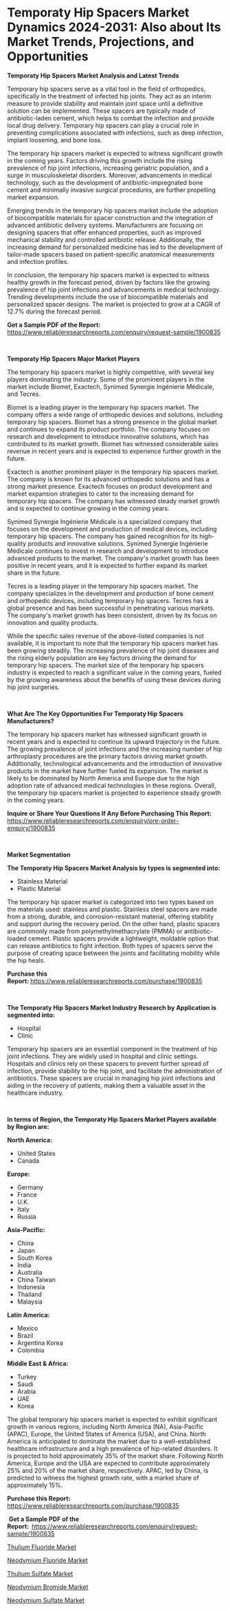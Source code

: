 <p><h1>Temporaty Hip Spacers Market Dynamics 2024-2031: Also about Its Market Trends, Projections, and Opportunities</h1></p><p><strong>Temporaty Hip Spacers Market Analysis and Latest Trends</strong></p>
<p><p>Temporary hip spacers serve as a vital tool in the field of orthopedics, specifically in the treatment of infected hip joints. They act as an interim measure to provide stability and maintain joint space until a definitive solution can be implemented. These spacers are typically made of antibiotic-laden cement, which helps to combat the infection and provide local drug delivery. Temporary hip spacers can play a crucial role in preventing complications associated with infections, such as deep infection, implant loosening, and bone loss.</p><p>The temporary hip spacers market is expected to witness significant growth in the coming years. Factors driving this growth include the rising prevalence of hip joint infections, increasing geriatric population, and a surge in musculoskeletal disorders. Moreover, advancements in medical technology, such as the development of antibiotic-impregnated bone cement and minimally invasive surgical procedures, are further propelling market expansion.</p><p>Emerging trends in the temporary hip spacers market include the adoption of biocompatible materials for spacer construction and the integration of advanced antibiotic delivery systems. Manufacturers are focusing on designing spacers that offer enhanced properties, such as improved mechanical stability and controlled antibiotic release. Additionally, the increasing demand for personalized medicine has led to the development of tailor-made spacers based on patient-specific anatomical measurements and infection profiles.</p><p>In conclusion, the temporary hip spacers market is expected to witness healthy growth in the forecast period, driven by factors like the growing prevalence of hip joint infections and advancements in medical technology. Trending developments include the use of biocompatible materials and personalized spacer designs. The market is projected to grow at a CAGR of 12.7% during the forecast period.</p></p>
<p><strong>Get a Sample PDF of the Report:&nbsp;</strong> <a href="https://www.reliableresearchreports.com/enquiry/request-sample/1900835">https://www.reliableresearchreports.com/enquiry/request-sample/1900835</a></p>
<p>&nbsp;</p>
<p><strong>Temporaty Hip Spacers Major Market Players</strong></p>
<p><p>The temporary hip spacers market is highly competitive, with several key players dominating the industry. Some of the prominent players in the market include Biomet, Exactech, Synimed Synergie Ingénierie Médicale, and Tecres. </p><p>Biomet is a leading player in the temporary hip spacers market. The company offers a wide range of orthopedic devices and solutions, including temporary hip spacers. Biomet has a strong presence in the global market and continues to expand its product portfolio. The company focuses on research and development to introduce innovative solutions, which has contributed to its market growth. Biomet has witnessed considerable sales revenue in recent years and is expected to experience further growth in the future.</p><p>Exactech is another prominent player in the temporary hip spacers market. The company is known for its advanced orthopedic solutions and has a strong market presence. Exactech focuses on product development and market expansion strategies to cater to the increasing demand for temporary hip spacers. The company has witnessed steady market growth and is expected to continue growing in the coming years.</p><p>Synimed Synergie Ingénierie Médicale is a specialized company that focuses on the development and production of medical devices, including temporary hip spacers. The company has gained recognition for its high-quality products and innovative solutions. Synimed Synergie Ingénierie Médicale continues to invest in research and development to introduce advanced products to the market. The company's market growth has been positive in recent years, and it is expected to further expand its market share in the future.</p><p>Tecres is a leading player in the temporary hip spacers market. The company specializes in the development and production of bone cement and orthopedic devices, including temporary hip spacers. Tecres has a global presence and has been successful in penetrating various markets. The company's market growth has been consistent, driven by its focus on innovation and quality products.</p><p>While the specific sales revenue of the above-listed companies is not available, it is important to note that the temporary hip spacers market has been growing steadily. The increasing prevalence of hip joint diseases and the rising elderly population are key factors driving the demand for temporary hip spacers. The market size of the temporary hip spacers industry is expected to reach a significant value in the coming years, fueled by the growing awareness about the benefits of using these devices during hip joint surgeries.</p></p>
<p>&nbsp;</p>
<p><strong>What Are The Key Opportunities For Temporaty Hip Spacers Manufacturers?</strong></p>
<p><p>The temporary hip spacers market has witnessed significant growth in recent years and is expected to continue its upward trajectory in the future. The growing prevalence of joint infections and the increasing number of hip arthroplasty procedures are the primary factors driving market growth. Additionally, technological advancements and the introduction of innovative products in the market have further fueled its expansion. The market is likely to be dominated by North America and Europe due to the high adoption rate of advanced medical technologies in these regions. Overall, the temporary hip spacers market is projected to experience steady growth in the coming years.</p></p>
<p><strong>Inquire or Share Your Questions If Any Before Purchasing This Report:</strong> <a href="https://www.reliableresearchreports.com/enquiry/pre-order-enquiry/1900835">https://www.reliableresearchreports.com/enquiry/pre-order-enquiry/1900835</a></p>
<p>&nbsp;</p>
<p><strong>Market Segmentation</strong></p>
<p><strong>The Temporaty Hip Spacers Market Analysis by types is segmented into:</strong></p>
<p><ul><li>Stainless Material</li><li>Plastic Material</li></ul></p>
<p><p>The temporary hip spacer market is categorized into two types based on the materials used: stainless and plastic. Stainless steel spacers are made from a strong, durable, and corrosion-resistant material, offering stability and support during the recovery period. On the other hand, plastic spacers are commonly made from polymethylmethacrylate (PMMA) or antibiotic-loaded cement. Plastic spacers provide a lightweight, moldable option that can release antibiotics to fight infection. Both types of spacers serve the purpose of creating space between the joints and facilitating mobility while the hip heals.</p></p>
<p><strong>Purchase this Report:&nbsp;</strong><a href="https://www.reliableresearchreports.com/purchase/1900835">https://www.reliableresearchreports.com/purchase/1900835</a></p>
<p>&nbsp;</p>
<p><strong>The Temporaty Hip Spacers Market Industry Research by Application is segmented into:</strong></p>
<p><ul><li>Hospital</li><li>Clinic</li></ul></p>
<p><p>Temporary hip spacers are an essential component in the treatment of hip joint infections. They are widely used in hospital and clinic settings. Hospitals and clinics rely on these spacers to prevent further spread of infection, provide stability to the hip joint, and facilitate the administration of antibiotics. These spacers are crucial in managing hip joint infections and aiding in the recovery of patients, making them a valuable asset in the healthcare industry.</p></p>
<p>&nbsp;</p>
<p><strong>In terms of Region, the Temporaty Hip Spacers Market Players available by Region are:</strong></p>
<p>
    <p> <strong> North America: </strong>
        <ul>
            <li>United States</li>
            <li>Canada</li>
        </ul>
        </p> 
    <p> <strong> Europe: </strong>
        <ul>
            <li>Germany</li>
            <li>France</li>
            <li>U.K.</li>
            <li>Italy</li>
            <li>Russia</li>
        </ul>
        </p> 
    <p> <strong> Asia-Pacific: </strong>
        <ul>
            <li>China</li>
            <li>Japan</li>
            <li>South Korea</li>
            <li>India</li>
            <li>Australia</li>
            <li>China Taiwan</li>
            <li>Indonesia</li>
            <li>Thailand</li>
            <li>Malaysia</li>
        </ul>
        </p> 
    <p> <strong> Latin America: </strong>
        <ul>
            <li>Mexico</li>
            <li>Brazil</li>
            <li>Argentina Korea</li>
            <li>Colombia</li>
        </ul>
        </p> 
    <p> <strong> Middle East & Africa: </strong>
        <ul>
            <li>Turkey</li>
            <li>Saudi</li>
            <li>Arabia</li>
            <li>UAE</li>
            <li>Korea</li>
        </ul>
    </p>
    </p>
<p><p>The global temporary hip spacers market is expected to exhibit significant growth in various regions, including North America (NA), Asia-Pacific (APAC), Europe, the United States of America (USA), and China. North America is anticipated to dominate the market due to a well-established healthcare infrastructure and a high prevalence of hip-related disorders. It is projected to hold approximately 35% of the market share. Following North America, Europe and the USA are expected to contribute approximately 25% and 20% of the market share, respectively. APAC, led by China, is predicted to witness the highest growth rate, with a market share of approximately 15%.</p></p>
<p><strong>Purchase this Report: </strong><a href="https://www.reliableresearchreports.com/purchase/1900835">https://www.reliableresearchreports.com/purchase/1900835</a></p>
<p>&nbsp;<strong>Get a Sample PDF of the Report:&nbsp;&nbsp;</strong><a href="https://www.reliableresearchreports.com/enquiry/request-sample/1900835">https://www.reliableresearchreports.com/enquiry/request-sample/1900835</a></p>
<p><strong></strong></p>
<p><p><a href="https://medium.com/@kevontoy1/thulium-fluoride-market-size-and-market-trends-complete-industry-overview-2024-to-2031-a7c49d830d80">Thulium Fluoride Market</a></p><p><a href="https://medium.com/@randyweaver2003/neodymium-fluoride-market-size-cagr-trends-2024-2030-a825628138bb">Neodymium Fluoride Market</a></p><p><a href="https://medium.com/@kevontoy1/thulium-sulfate-market-analysis-and-sze-forecasted-for-period-from-2024-to-2031-d4cabc990a63">Thulium Sulfate Market</a></p><p><a href="https://medium.com/@kevontoy1/analyzing-neodymium-bromide-market-global-industry-perspective-and-forecast-2024-to-2031-64ba2e4dd9e1">Neodymium Bromide Market</a></p><p><a href="https://medium.com/@kevontoy1/neodymium-sulfate-market-trends-forecast-and-competitive-analysis-to-2031-d452e46968f4">Neodymium Sulfate Market</a></p></p>